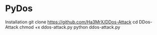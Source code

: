 # PyDos
Installation
git clone https://github.com/Ha3MrX/DDos-Attack
cd DDos-Attack
chmod +x ddos-attack.py
python ddos-attack.py
